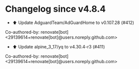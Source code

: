 # Changelog since v4.8.4
- ⬆️ Update AdguardTeam/AdGuardHome to v0.107.28 (#412)

Co-authored-by: renovate[bot] <29139614+renovate[bot]@users.noreply.github.com> 
- ⬆️ Update alpine_3_17/yq to v4.30.4-r3 (#411)

Co-authored-by: renovate[bot] <29139614+renovate[bot]@users.noreply.github.com> 
